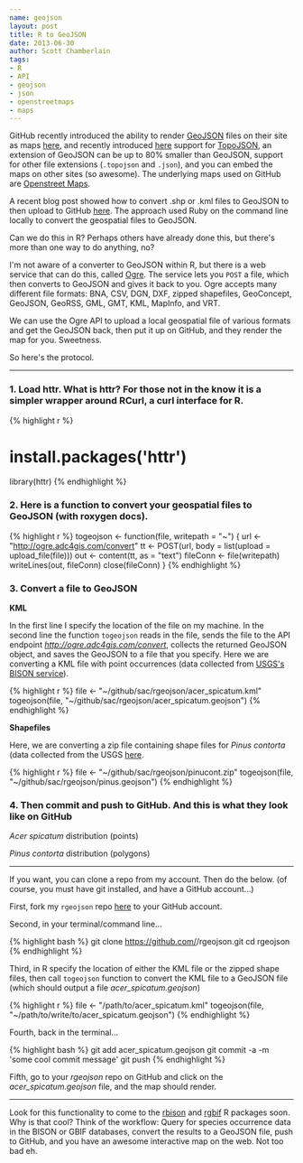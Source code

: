 ```yaml
---
name: geojson
layout: post
title: R to GeoJSON
date: 2013-06-30
author: Scott Chamberlain
tags:
- R
- API
- geojson
- json
- openstreetmaps
- maps
---
```


GitHub recently introduced the ability to render [GeoJSON][geojson] files on their site as maps [here][post1], and recently introduced [here][post2] support for [TopoJSON][topojson], an extension of GeoJSON can be up to 80% smaller than GeoJSON, support for other file extensions (`.topojson` and `.json`), and you can embed the maps on other sites (so awesome). The underlying maps used on GitHub are [Openstreet Maps][openstreet]. 

A recent blog post showed how to convert .shp or .kml files to GeoJSON to then upload to GitHub [here][ruby]. The approach used Ruby on the command line locally to convert the geospatial files to GeoJSON. 

Can we do this in R? Perhaps others have already done this, but there's more than one way to do anything, no? 

I'm not aware of a converter to GeoJSON within R, but there is a web service that can do this, called [Ogre][ogre]. The service lets you `POST` a file, which then converts to GeoJSON and gives it back to you. Ogre accepts many different file formats: BNA, CSV, DGN, DXF, zipped shapefiles, GeoConcept, GeoJSON, GeoRSS, GML, GMT, KML, MapInfo, and VRT. 

We can use the Ogre API to upload a local geospatial file of various formats and get the GeoJSON back, then put it up on GitHub, and they render the map for you. Sweetness. 

So here's the protocol. 

***************

### 1. Load httr. What is httr? For those not in the know it is a simpler wrapper around RCurl, a curl interface for R.


{% highlight r %}
# install.packages('httr')
library(httr)
{% endhighlight %}

### 2. Here is a function to convert your geospatial files to GeoJSON (with roxygen docs).


{% highlight r %}
togeojson <- function(file, writepath = "~") {
    url <- "http://ogre.adc4gis.com/convert"
    tt <- POST(url, body = list(upload = upload_file(file)))
    out <- content(tt, as = "text")
    fileConn <- file(writepath)
    writeLines(out, fileConn)
    close(fileConn)
}
{% endhighlight %}

### 3. Convert a file to GeoJSON

**KML**

In the first line I specify the location of the file on my machine. In the second line the function `togeojson` reads in the file, sends the file to the API endpoint *http://ogre.adc4gis.com/convert*, collects the returned GeoJSON object, and saves the GeoJSON to a file that you specify. Here we are converting a KML file with point occurrences (data collected from [USGS's BISON service](http://bison.usgs.ornl.gov/)). 


{% highlight r %}
file <- "~/github/sac/rgeojson/acer_spicatum.kml"
togeojson(file, "~/github/sac/rgeojson/acer_spicatum.geojson")
{% endhighlight %}


**Shapefiles**

Here, we are converting a zip file containing shape files for *Pinus contorta* (data collected from the USGS [here](http://esp.cr.usgs.gov/data/little/). 


{% highlight r %}
file <- "~/github/sac/rgeojson/pinucont.zip"
togeojson(file, "~/github/sac/rgeojson/pinus.geojson")
{% endhighlight %}


### 4. Then commit and push to GitHub. And this is what they look like on GitHub

*Acer spicatum* distribution (points)

<!-- ![](/img/acer_spiacdtum_dist.png) -->
<script src="https://embed.github.com/view/geojson/SChamberlain/rgeojson/output/acer_spicatum.geojson"></script>

*Pinus contorta* distribution (polygons)

<!-- ![](/img/pinus_dist.png) -->
<script src="https://embed.github.com/view/geojson/SChamberlain/rgeojson/output/pinus.geojson"></script>

***************

If you want, you can clone a repo from my account. Then do the below. (of course, you must have git installed, and have a GitHub account...)

First, fork my `rgeojson` repo [here](https://github.com/SChamberlain/rgeojson) to your GitHub account.

Second, in your terminal/command line...

{% highlight bash %}
git clone https://github.com/<yourgithubusername>/rgeojson.git
cd rgeojson
{% endhighlight %}

Third, in R specify the location of either the KML file or the zipped shape files, then call `togeojson` function to convert the KML file to a GeoJSON file (which should output a file *acer_spicatum.geojson*)


{% highlight r %}
file <- "/path/to/acer_spicatum.kml"
togeojson(file, "~/path/to/write/to/acer_spicatum.geojson")
{% endhighlight %}


Fourth, back in the terminal...

{% highlight bash %}
git add acer_spicatum.geojson
git commit -a -m 'some cool commit message'
git push
{% endhighlight %}

Fifth, go to your *rgeojson* repo on GitHub and click on the *acer_spicatum.geojson* file, and the map should render.

***************

Look for this functionality to come to the [rbison][rbison] and [rgbif][rgbif] R packages soon. Why is that cool?  Think of the workflow: Query for species occurrence data in the BISON or GBIF databases, convert the results to a GeoJSON file, push to GitHub, and you have an awesome interactive map on the web. Not too bad eh. 

[post1]: https://github.com/blog/1528-there-s-a-map-for-that
[post2]: https://github.com/blog/1541-geojson-rendering-improvements
[openstreet]: http://www.openstreetmap.org/
[ruby]: http://ben.balter.com/2013/06/26/how-to-convert-shapefiles-to-geojson-for-use-on-github/
[geojson]: http://en.wikipedia.org/wiki/GeoJSON
[topojson]: https://github.com/mbostock/topojson
[ogre]: http://ogre.adc4gis.com/
[rbison]: https://github.com/ropensci/rbison
[rgbif]: https://github.com/ropensci/rgbif
